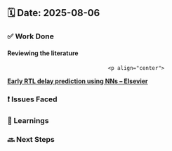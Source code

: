 ## 🗓️ Date: 2025-08-06

### ✅ Work Done
#### Reviewing the literature
                                    <p align="center">
  <strong><a href="https://doi.org/10.1016/j.micpro.2022.104671">Early RTL delay prediction using NNs – Elsevier</a></strong>
</p>

### ❗ Issues Faced


### 📝 Learnings


### 🔜 Next Steps


